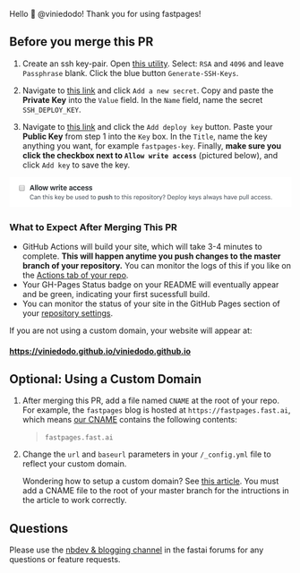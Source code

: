 Hello :wave: @viniedodo!  Thank you for using fastpages!  

## Before you merge this PR

1. Create an ssh key-pair.  Open <a href="https://8gwifi.org/sshfunctions.jsp" target="_blank">this utility</a>. Select: `RSA` and `4096` and leave `Passphrase` blank.  Click the blue button `Generate-SSH-Keys`.

2. Navigate to <a href="https://github.com/viniedodo/viniedodo.github.io/settings/secrets" target="_blank">this link</a> and click `Add a new secret`.  Copy and paste the **Private Key** into the `Value` field. In the `Name` field, name the secret `SSH_DEPLOY_KEY`.  

3. Navigate to <a href="https://github.com/viniedodo/viniedodo.github.io/settings/keys" target="_blank">this link</a> and click the `Add deploy key` button.  Paste your **Public Key** from step 1 into the `Key` box.  In the `Title`, name the key anything you want, for example `fastpages-key`.  Finally, **make sure you click the checkbox next to `Allow write access`** (pictured below), and click `Add key` to save the key.

![](_fastpages_docs/_checkbox.png)


### What to Expect After Merging This PR

- GitHub Actions will build your site, which will take 3-4 minutes to complete.  **This will happen anytime you push changes to the master branch of your repository.**  You can monitor the logs of this if you like on the [Actions tab of your repo](https://github.com/viniedodo/viniedodo.github.io/actions).
- Your GH-Pages Status badge on your README will eventually appear and be green, indicating your first sucessfull build.
- You can monitor the status of your site in the GitHub Pages section of your [repository settings](https://github.com/viniedodo/viniedodo.github.io/settings).

If you are not using a custom domain, your website will appear at: 

#### https://viniedodo.github.io/viniedodo.github.io


## Optional: Using a Custom Domain

1. After merging this PR, add a file named `CNAME` at the root of your repo.  For example, the `fastpages` blog is hosted at `https://fastpages.fast.ai`, which means [our CNAME](https://github.com/fastai/fastpages/blob/master/CNAME) contains the following contents: 

        
    >`fastpages.fast.ai`


2. Change the `url` and `baseurl` parameters in your `/_config.yml` file to reflect your custom domain.


    Wondering how to setup a custom domain?  See [this article](https://dev.to/trentyang/how-to-setup-google-domain-for-github-pages-1p58).  You must add a CNAME file to the root of your master branch for the intructions in the article to work correctly.


## Questions

Please use the [nbdev & blogging channel](https://forums.fast.ai/c/fastai-users/nbdev/48) in the fastai forums for any questions or feature requests.
